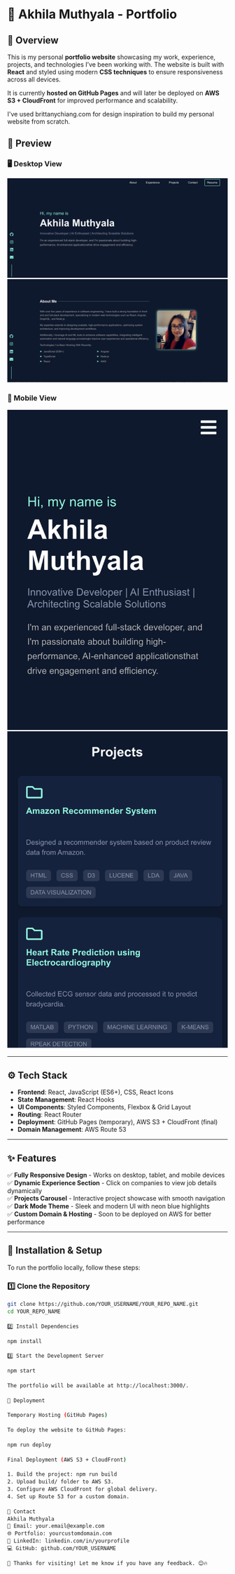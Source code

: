 # 🚀 Akhila Muthyala - Portfolio

## 📌 Overview
This is my personal **portfolio website** showcasing my work, experience, projects, and technologies I’ve been working with. The website is built with **React** and styled using modern **CSS techniques** to ensure responsiveness across all devices.

It is currently **hosted on GitHub Pages** and will later be deployed on **AWS S3 + CloudFront** for improved performance and scalability.

I've used brittanychiang.com for design inspiration to build my personal website from scratch.

## 📸 Preview

### 🖥️ Desktop View

![Homepage - Desktop](screenshots/home-desktop.png)
![About me Section - Desktop](screenshots/aboutme-desktop.png)

### 📱 Mobile View

![Homepage - Mobile](screenshots/home-mobile.png)
![Projects - Mobile](screenshots/projects-mobile.png)


---

## ⚙️ Tech Stack
- **Frontend**: React, JavaScript (ES6+), CSS, React Icons
- **State Management**: React Hooks
- **UI Components**: Styled Components, Flexbox & Grid Layout
- **Routing**: React Router
- **Deployment**: GitHub Pages (temporary), AWS S3 + CloudFront (final)
- **Domain Management**: AWS Route 53

---

## ✨ Features
✅ **Fully Responsive Design** - Works on desktop, tablet, and mobile devices  
✅ **Dynamic Experience Section** - Click on companies to view job details dynamically  
✅ **Projects Carousel** - Interactive project showcase with smooth navigation  
✅ **Dark Mode Theme** - Sleek and modern UI with neon blue highlights  
✅ **Custom Domain & Hosting** - Soon to be deployed on AWS for better performance  

---

## 🔧 Installation & Setup
To run the portfolio locally, follow these steps:

### **1️⃣ Clone the Repository**
```sh
git clone https://github.com/YOUR_USERNAME/YOUR_REPO_NAME.git
cd YOUR_REPO_NAME

2️⃣ Install Dependencies

npm install

3️⃣ Start the Development Server

npm start

The portfolio will be available at http://localhost:3000/.

🚀 Deployment

Temporary Hosting (GitHub Pages)

To deploy the website to GitHub Pages:

npm run deploy

Final Deployment (AWS S3 + CloudFront)

1. Build the project: npm run build
2. Upload build/ folder to AWS S3.
3. Configure AWS CloudFront for global delivery.
4. Set up Route 53 for a custom domain.

📩 Contact
Akhila Muthyala
📧 Email: your.email@example.com
🌐 Portfolio: yourcustomdomain.com
🔗 LinkedIn: linkedin.com/in/yourprofile
💻 GitHub: github.com/YOUR_USERNAME

🎉 Thanks for visiting! Let me know if you have any feedback. 😊🔥
